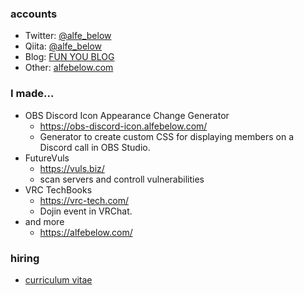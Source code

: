 ### accounts

- Twitter: <a href="https://twitter.com/alfe_below" target="_blank">@alfe_below</a>
- Qiita: <a href="https://qiita.com/alfe_below" target="_blank">@alfe_below</a>
- Blog: <a href="http://blog.alfebelow.com/" target="_blank">FUN YOU BLOG</a>
- Other: <a href="https://alfebelow.com/" target="_blank">alfebelow.com</a>

### I made...

- OBS Discord Icon Appearance Change Generator
    - https://obs-discord-icon.alfebelow.com/
    - Generator to create custom CSS for displaying members on a Discord call in OBS Studio.
- FutureVuls
    - https://vuls.biz/
    - scan servers and controll vulnerabilities
- VRC TechBooks
    - https://vrc-tech.com/
    - Dojin event in VRChat.
- and more
    - https://alfebelow.com/

### hiring

- [curriculum vitae](https://github.com/alfe/Curriculum-Vitae)

